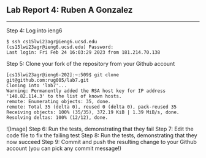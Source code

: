 ## Lab Report 4: Ruben A Gonzalez
---
Step 4: Log into ieng6
```
$ ssh cs15lwi23agr@ieng6.ucsd.edu
(cs15lwi23agr@ieng6.ucsd.edu) Password:
Last login: Fri Feb 24 16:03:29 2023 from 181.214.70.138
```

Step 5: Clone your fork of the repository from your Github account
```
[cs15lwi23agr@ieng6-202]:~:509$ git clone git@github.com:rug005/lab7.git
Cloning into 'lab7'...
Warning: Permanently added the RSA host key for IP address '140.82.114.3' to the list of known hosts.
remote: Enumerating objects: 35, done.
remote: Total 35 (delta 0), reused 0 (delta 0), pack-reused 35
Receiving objects: 100% (35/35), 372.19 KiB | 1.39 MiB/s, done.
Resolving deltas: 100% (12/12), done.
```
![Image]
Step 6: Run the tests, demonstrating that they fail
Step 7: Edit the code file to fix the failing test
Step 8: Run the tests, demonstrating that they now succeed
Step 9: Commit and push the resulting change to your Github account (you can pick any commit message!)
